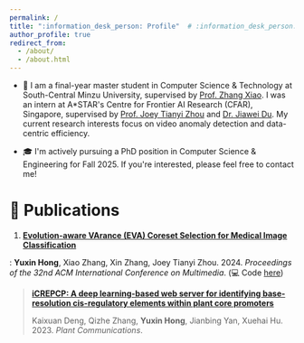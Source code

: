 ```yaml
---
permalink: /
title: ":information_desk_person: Profile"  # :information_desk_person:, :raising_hand:
author_profile: true
redirect_from: 
  - /about/
  - /about.html
---
```


- :page_with_curl: I am a final-year master student in Computer Science & Technology at South-Central Minzu University, supervised by [Prof. Zhang Xiao](https://scholar.google.com/citations?user=yGg0OisAAAAJ&hl=en). I was an intern at A*STAR's Centre for Frontier AI Research (CFAR), Singapore, supervised by [Prof. Joey Tianyi Zhou](https://joeyzhouty.github.io/index.html) and [Dr. Jiawei Du](https://scholar.google.com/citations?user=WrJKEzEAAAAJ&hl=en). My current research interests focus on video anomaly detection and data-centric efficiency.

- :mortar_board: I'm actively pursuing a PhD position in Computer Science & Engineering for Fall 2025. If you're interested, please feel free to contact me!


:bookmark_tabs: Publications
======

1. [**Evolution-aware VArance (EVA) Coreset Selection for Medical Image Classification**](https://arxiv.org/pdf/2406.05677.pdf)

:  **Yuxin Hong**, Xiao Zhang, Xin Zhang, Joey Tianyi Zhou. 2024. _Proceedings of the 32nd ACM International Conference on Multimedia_. (:computer: Code [here](https://github.com/xxxx-Bella/EVA))

> [**iCREPCP: A deep learning-based web server for identifying base-resolution cis-regulatory elements within plant core promoters**](https://www.cell.com/plant-communications/fulltext/S2590-3462(22)00292-9#secsectitle0020)
> 
> Kaixuan Deng, Qizhe Zhang, **Yuxin Hong**, Jianbing Yan, Xuehai Hu. 2023. _Plant Communications_.

